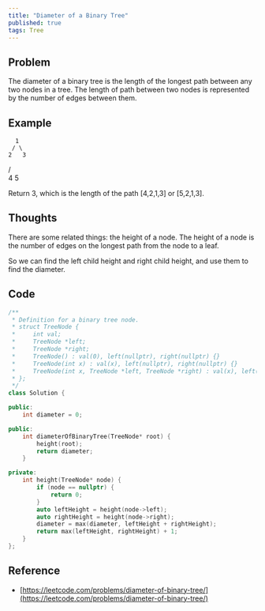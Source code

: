 ```yaml
---
title: "Diameter of a Binary Tree"
published: true
tags: Tree
---
```


## Problem

The diameter of a binary tree is the length of the longest path between any two nodes in a tree.
The length of path between two nodes is represented by the number of edges between them.

## Example

	  1
	 / \
	2   3
   / \
  4   5

Return 3, which is the length of the path [4,2,1,3] or [5,2,1,3].

## Thoughts

There are some related things: the height of a node. The height of a node is the number of edges 
on the longest path from the node to a leaf.

So we can find the left child height and right child height, and use them to
find the diameter.

## Code

```cpp
/**
 * Definition for a binary tree node.
 * struct TreeNode {
 *     int val;
 *     TreeNode *left;
 *     TreeNode *right;
 *     TreeNode() : val(0), left(nullptr), right(nullptr) {}
 *     TreeNode(int x) : val(x), left(nullptr), right(nullptr) {}
 *     TreeNode(int x, TreeNode *left, TreeNode *right) : val(x), left(left), right(right) {}
 * };
 */
class Solution {

public:
	int diameter = 0;

public:
	int diameterOfBinaryTree(TreeNode* root) {
		height(root);
		return diameter;
	}

private:
	int height(TreeNode* node) {
		if (node == nullptr) {
			return 0;
		}
		auto leftHeight = height(node->left);
		auto rightHeight = height(node->right);
		diameter = max(diameter, leftHeight + rightHeight);
		return max(leftHeight, rightHeight) + 1;
	}
};
```

## Reference

- [https://leetcode.com/problems/diameter-of-binary-tree/](https://leetcode.com/problems/diameter-of-binary-tree/)